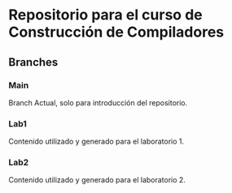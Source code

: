 # Repositorio para el curso de Construcción de Compiladores
## Branches
### Main
Branch Actual, solo para introducción del repositorio.
### Lab1
Contenido utilizado y generado para el laboratorio 1.
### Lab2
Contenido utilizado y generado para el laboratorio 2.
